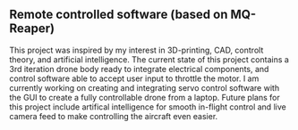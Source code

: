 ## Remote controlled software (based on MQ- Reaper)

This project was inspired by my interest in 3D-printing, CAD, controlt theory, and artificial intelligence.
The current state of this project contains a 3rd iteration drone body ready to integrate electrical
components, and control software able to accept user input to throttle the motor. I am currently working on
creating and integrating servo control software with the GUI to create a fully controllable drone from a 
laptop. Future plans for this project include artifical intelligence for smooth in-flight control and live
camera feed to make controlling the aircraft even easier.
